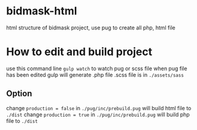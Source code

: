 # bidmask-html
html structure of bidmask project, use pug to create all php, html file

# How to edit and build project
use this command line `gulp watch` to watch pug or scss file when pug file has been edited gulp will generate .php file
.scss file is in `./assets/sass` 

## Option
change `production = false` in `./pug/inc/prebuild.pug` will build html file to `./dist`
change `production = true` in `./pug/inc/prebuild.pug` will build php file to `./dist`

